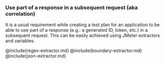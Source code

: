 ### Use part of a response in a subsequent request (aka correlation)

It is a usual requirement while creating a test plan for an application to be able to use part of a response (e.g.: a generated ID, token, etc.) in a subsequent request. This can be easily achieved using JMeter extractors and variables.

@include(regex-extractor.md)
@include(boundary-extractor.md)
@include(json-extractor.md)
